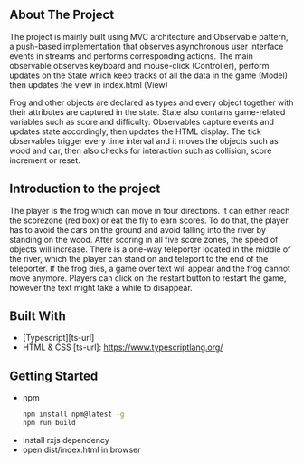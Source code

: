 ## About The Project
The project is mainly built using MVC architecture and Observable pattern, a push-based
implementation that observes asynchronous user interface events in streams and performs
corresponding actions. The main observable observes keyboard and mouse-click
(Controller), perform updates on the State which keep tracks of all the data in the game
(Model) then updates the view in index.html (View)

Frog and other objects are declared as types and every object together with their attributes
are captured in the state. State also contains game-related variables such as score and
difficulty. Observables capture events and updates state accordingly, then updates the HTML
display. The tick observables trigger every time interval and it moves the objects such as
wood and car, then also checks for interaction such as collision, score increment or reset.

## Introduction to the project
The player is the frog which can move in four directions. It can either reach the scorezone
(red box) or eat the fly to earn scores. To do that, the player has to avoid the cars on the
ground and avoid falling into the river by standing on the wood. After scoring in all five score
zones, the speed of objects will increase. There is a one-way teleporter located in the
middle of the river, which the player can stand on and teleport to the end of the teleporter. If
the frog dies, a game over text will appear and the frog cannot move anymore. Players can
click on the restart button to restart the game, however the text might take a while to
disappear.

## Built With
* [Typescript][ts-url]
* HTML & CSS
[ts-url]: https://www.typescriptlang.org/

## Getting Started
* npm
  ```sh
  npm install npm@latest -g
  npm run build
  ```
* install rxjs dependency
* open dist/index.html in browser
